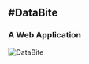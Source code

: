 #DataBite
---
### A Web Application

![DataBite](https://drive.google.com/file/d/0B_P_IS7eZK_FRTc5ZXdPQ1VneWM/view?usp=sharing)
